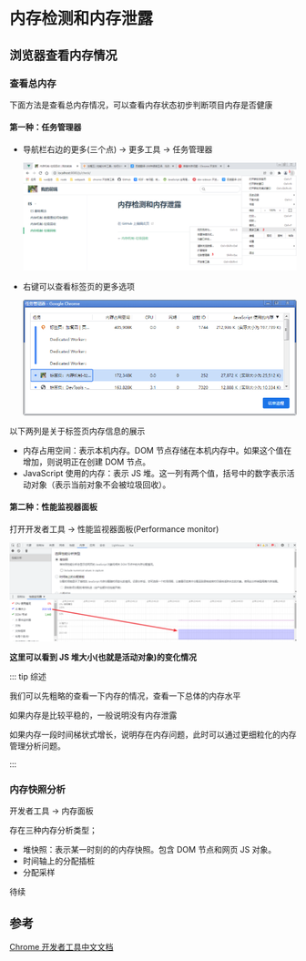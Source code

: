 # 内存检测和内存泄露

## 浏览器查看内存情况

### 查看总内存

下面方法是查看总内存情况，可以查看内存状态初步判断项目内存是否健康

#### 第一种：任务管理器

- 导航栏右边的更多(三个点) -> 更多工具 -> 任务管理器

  ![image-20211122093058372](/img/30.png)

- 右键可以查看标签页的更多选项

  ![image-20211122093750157](/img/31.png)

以下两列是关于标签页内存信息的展示

- 内存占用空间：表示本机内存。DOM 节点存储在本机内存中。如果这个值在增加，则说明正在创建 DOM 节点。
- JavaScript 使用的内存：表示 JS 堆。这一列有两个值，括号中的数字表示活动对象（表示当前对象不会被垃圾回收）。

#### 第二种：性能监视器面板

打开开发者工具 -> 性能监视器面板(Performance monitor)

![image-20211122104641432](/img/32.png)

**这里可以看到 JS 堆大小(也就是活动对象)的变化情况**

::: tip 综述

我们可以先粗略的查看一下内存的情况，查看一下总体的内存水平

如果内存是比较平稳的，一般说明没有内存泄露

如果内存一段时间梯状式增长，说明存在内存问题，此时可以通过更细粒化的内存管理分析问题。

:::

### 内存快照分析

开发者工具 -> 内存面板

存在三种内存分析类型；

- 堆快照：表示某一时刻的的内存快照。包含 DOM 节点和网页 JS 对象。
- 时间轴上的分配插桩
- 分配采样

待续

## 参考

[Chrome 开发者工具中文文档](https://www.html.cn/doc/chrome-devtools/memory-problems/)
